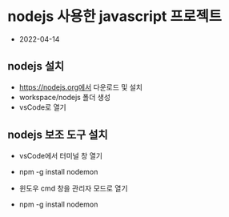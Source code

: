 # nodejs 사용한 javascript 프로젝트

- 2022-04-14

## nodejs 설치

- https://nodejs.org에서 다운로드 및 설치
- workspace/nodejs 폴더 생성
- vsCode로 열기

## nodejs 보조 도구 설치

- vsCode에서 터미널 창 열기
- npm -g install nodemon

- 윈도우 cmd 창을 관리자 모드로 열기
- npm -g install nodemon
